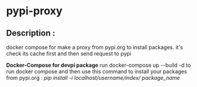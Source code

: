 # pypi-proxy
## Description :
docker compose for make a proxy from pypi.org to install packages.
it's check its cache first and then send request to pypi

**Docker-Compose for devpi package**
run docker-compose up --build -d to run docker compose and then use this command to install your packages from pypi.org :
*pip install -i localhost/username/index/ package_name*
